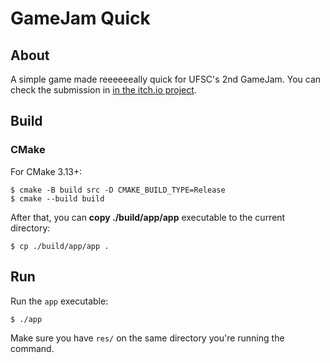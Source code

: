 GameJam Quick
=============

About
-----

A simple game made reeeeeeally quick for UFSC's 2nd GameJam.
You can check the submission in [in the itch.io
project](https://jptiz.itch.io/prawrtect-the-city).

Build
-----

### CMake

For CMake 3.13+:

```console
$ cmake -B build src -D CMAKE_BUILD_TYPE=Release
$ cmake --build build
```

After that, you can **copy ./build/app/app** executable to the current
directory:

```console
$ cp ./build/app/app .
```

Run
---

Run the `app` executable:

```console
$ ./app
```

Make sure you have `res/` on the same directory you're running the command.
